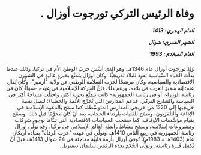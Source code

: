<h1 dir="rtl">وفاة الرئيس التركي تورجوت أوزال .</h1>

<h5 dir="rtl">العام الهجري:  1413

الشهر القمري: شوال

العام الميلادي: 1993</h5>

<p dir="rtl">وُلِدَ تورجوت أوزال عام 1346هـ، وهو الذي أسَّس حزبَ الوطن الأم في تركيا، وذلك عندما بدأت الحياة السِّياسية تعود للبلاد تدريجيًّا، وكان أوزال يتمتَّع بخبرةٍ عاليةٍ في الشؤون الاقتصادية والسياسية، وكان مرشحًا لحزب السلامة الوطني عن ولاية "أزمير"، وكان يُقال عنه: إنه سفيرُ الغرب في بلاده، ورغم ذلك فإنَّ الحركة الإسلامية في عهده -سواءٌ كان في رئاسة الوزراء، أو في رئاسة الجمهورية- كانت تتمتَّع بحرية أكبَرَ، واحتلَّت مساحةً أكبَر في السياسة والشارع التركي، فدعمَ المدارسَ التي تُخرِّج الأئمةَ والخطباءَ؛ لتصلَ نسبةُ خريجيها إلى 20% من خريجي المدارس المتوسِّطة، كما سمَح بالدعوة الإسلامية في الإذاعة والتلفزيون، وسمَح للفتيات بارتداء الحجاب، بعد أنْ كان محرَّمًا قبل ذلك، وسمَح بقيام مؤسَّسات الأوقاف، كما سمَحت السياسات الاقتصادية التي تبنَّاها بوجود شركات ومشروعات إسلامية، وسمَح بنشاط رابطةِ العالمِ الإسلامي في تركيا، وقد تولَّى أوزال رئاسةَ الجمهورية في ربيعٍ الثاني 1410هـ، وتولَّى في عهده "حزب الرفاه" بقيادة أربكان عامَ (1403هـ = 1983م)، تُوفيَ أوزال بأزمة قلبيَّة مفاجِئة في 24 شوال 1413هـ، قبلَ أنْ يُكمِل فَترة رئاسته، وتولَّى الحُكم بعدَه الرئيس سليمان ديميريل.</p></br>
